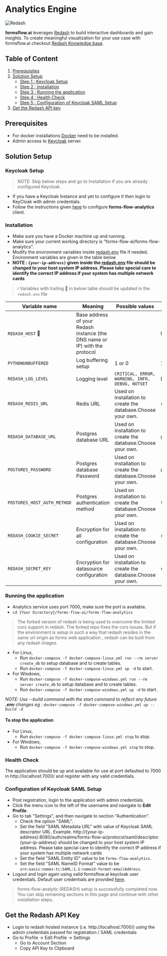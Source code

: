 # Analytics Engine

![Redash](https://img.shields.io/badge/Redash-8.0.0%2Bb(latest)-blue)

**formsflow.ai** leverages [Redash](https://github.com/getredash/redash) to build interactive
dashboards and gain insights. To create meaningful visualization for
your use case with formsflow.ai checkout [Redash Knowledge base](https://redash.io/help/).

## Table of Content
1. [Prerequisites](#prerequisites)
2. [Solution Setup](#solution-setup)
   * [Step 1 : Keycloak Setup](#keycloak-setup)
   * [Step 2 : Installation](#installation)
   * [Step 3 : Running the application](#running-the-application)
   * [Step 4 : Health Check](#health-check)
   * [Step 5 : Configuration of Keycloak SAML Setup](#configuration-of-keycloak-saml-setup)
3. [Get the Redash API key](#get-the-redash-api-key)

## Prerequisites

* For docker installations [Docker](https://docker.com) need to be installed.
* Admin access to [Keycloak](../forms-flow-idm/keycloak) server.

## Solution Setup

### Keycloak Setup

> NOTE: Skip below steps and go to Installation if you are already configured Keycloak.

* If you have a Keycloak Instance and yet to configure it then login to KeyCloak with admin credentials.
* Follow the instructions given [here](../forms-flow-idm/keycloak/README.md#create-keycloak-setup-for-formsflow-analytics) to configure **forms-flow-analytics** client.

### Installation

   * Make sure you have a Docker machine up and running.
   * Make sure your current working directory is "forms-flow-ai/forms-flow-analytics".
   * Modify the environment variables inside [redash.env](./redash.env) file if needed. Environment variables are given in the table below
   * **NOTE : `{your-ip-address}` given inside the [redash.env](./redash.env) file should be changed to your host system IP address. Please take special care to identify the correct IP address if your system has multiple network cards**

> :information_source: Variables with trailing :triangular_flag_on_post: in below table should be updated in the `redash.env` file

Variable name | Meaning | Possible values | Default value |
--- | --- | --- | ---
`REDASH_HOST` :triangular_flag_on_post:| Base address of your Redash instance (the DNS name or IP) with the protocol | | http://{your-ip-address}:7000
`PYTHONUNBUFFERED`|Log buffering setup|1 or 0 | 1
`REDASH_LOG_LEVEL`|Logging level|`CRITICAL, ERROR, WARNING, INFO, DEBUG, NOTSET` | ERROR
`REDASH_REDIS_URL`|Redis URL|Used on installation to create the database.Choose your own.|`redis://redis:6379/0`
`REDASH_DATABASE_URL`|Postgres database URL|Used on installation to create the database.Choose your own.|`postgresql://postgres@postgres/postgres`
`POSTGRES_PASSWORD`|Postgres database Password|Used on installation to create the database.Choose your own.|`postgres`
`POSTGRES_HOST_AUTH_METHOD`|Postgres authentication method|Used on installation to create the database.Choose your own.|`trust`
`REDASH_COOKIE_SECRET`|Encryption for all configuration|Used on installation to create the database.Choose your own.|`redash-selfhosted`
`REDASH_SECRET_KEY`|Encryption for datasource configuration|Used on installation to create the database.Choose your own.|`redash-selfhosted`
  
### Running the application

* Analytics service uses port 7000, make sure the port is available.
* `cd {Your Directory}/forms-flow-ai/forms-flow-analytics`

> The forked version of redash is being used to overcome the limited cors support in redash. The forked repo fixes the cors issues. But if the environment is setup in such a way that redash resides in the same url origin as forms web application , redash can be built from any redash images.


* For Linux,
  * Run `docker-compose -f docker-compose-linux.yml run --rm server create_db` to setup database and to create tables.
  * Run `docker-compose -f docker-compose-linux.yml up -d` to start.
* For Windows,
  * Run `docker-compose -f docker-compose-windows.yml run --rm server create_db` to setup database and to create tables.
  * Run `docker-compose -f docker-compose-windows.yml up -d` to start.

*NOTE: Use --build command with the start command to reflect any future **.env** changes eg : `docker-compose -f docker-compose-windows.yml up --build -d`*

#### To stop the application
* For Linux,
  * Run `docker-compose -f docker-compose-linux.yml stop` to stop.
* For Windows,
  * Run `docker-compose -f docker-compose-windows.yml stop` to stop.

### Health Check

   The application should be up and available for use at port defaulted to 7000 in  http://localhost:7000/
    and register with any valid credentials.
    
### Configuration of Keycloak SAML Setup
    
   * Post registration, login to the application with admin credentials.
   * Click the menu icon to the left of the username and navigate to **Edit Profile**.
   * Go to tab "Settings", and then navigate to section "Authentication".
        * Check the option "SAML".
        * Set the field "SAML Metadata URL" with value of Keycloak SAML descriptor URL. Example. http://{your-ip-address}:8080/auth/realms/forms-flow-ai/protocol/saml/descriptor. {your-ip-address} should be changed to your host system IP address. Please take special care to identify the correct IP address if your system has multiple network cards
        * Set the field "SAML Entity ID" value to be `forms-flow-analytics`.
        * Set the field "SAML NameID Format" value to be `urn:oasis:names:tc:SAML:1.1:nameid-format:emailAddress`.
   * Logout and login again using valid formsflow.ai keycloak user credentials. Default user credentials are provided [here](../forms-flow-idm/keycloak/README.md#formsflow-ai-user-credentials).
 
> forms-flow-analytic (REDASH) setup is successfully completed now. You can skip remaining sections in this page and continue with other installation steps.
 
## Get the Redash API Key
 
 * Login to redash hosted instance  (i.e. http://localhost:7000/) using the admin credentials passed for registration / SAML credentials
 * Go to Profile -> Edit Profile -> Settings
      * Go to Account Section
      * Copy API Key to Clipboard
 
